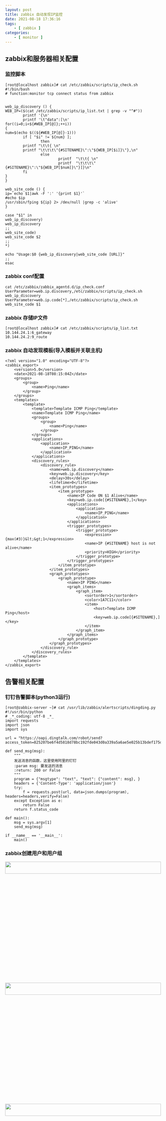 ```yaml
---
layout: post
title: zabbix 自动发现IP监控
date: 2021-08-18 17:36:16
tags:
    - [ zabbix ]
categories:
    - [ monitor ]
---
```

## zabbix和服务器相关配置
### 监控脚本
````
[root@localhost zabbix]# cat /etc/zabbix/scripts/ip_check.sh
#!/bin/bash
# function:monitor tcp connect status from zabbix


web_ip_discovery () {
WEB_IP=($(cat /etc/zabbix/scripts/ip_list.txt | grep -v "^#"))
        printf '{\n'
        printf '\t"data":[\n'
for((i=0;i<${#WEB_IP[@]};++i))
{
num=$(echo $((${#WEB_IP[@]}-1)))
        if [ "$i" != ${num} ];
                then
        printf "\t\t{ \n"
        printf "\t\t\t\"{#SITENAME}\":\"${WEB_IP[$i]}\"},\n"
                else
                        printf  "\t\t{ \n"
                        printf  "\t\t\t\"{#SITENAME}\":\"${WEB_IP[$num]}\"}]}\n"
        fi
}
}

web_site_code () {
ip=`echo $1|awk -F ':' '{print $1}'`
#echo $ip
/usr/sbin/fping ${ip} 2> /dev/null |grep -c 'alive'
}

case "$1" in
web_ip_discovery)
web_ip_discovery
;;
web_site_code)
web_site_code $2
;;
*)

echo "Usage:$0 {web_ip_discovery|web_site_code [URL]}"
;;
esac
````
### zabbix conf配置
````
cat /etc/zabbix/zabbix_agentd.d/ip_check.conf
UserParameter=web.ip.discovery,/etc/zabbix/scripts/ip_check.sh web_ip_discovery
UserParameter=web.ip.code[*],/etc/zabbix/scripts/ip_check.sh web_site_code $1
````
### zabbix 存储IP文件
````
[root@localhost zabbix]# cat /etc/zabbix/scripts/ip_list.txt          
10.144.24.1:6_gateway
10.144.24.2:9_route
````

### zabbix 自动发现模板(导入模板并关联主机)
````
<?xml version="1.0" encoding="UTF-8"?>
<zabbix_export>
    <version>5.0</version>
    <date>2021-08-18T08:15:04Z</date>
    <groups>
        <group>
            <name>Ping</name>
        </group>
    </groups>
    <templates>
        <template>
            <template>Template ICMP Ping</template>
            <name>Template ICMP Ping</name>
            <groups>
                <group>
                    <name>Ping</name>
                </group>
            </groups>
            <applications>
                <application>
                    <name>IP_PING</name>
                </application>
            </applications>
            <discovery_rules>
                <discovery_rule>
                    <name>web.ip.discovery</name>
                    <key>web.ip.discovery</key>
                    <delay>30s</delay>
                    <lifetime>0</lifetime>
                    <item_prototypes>
                        <item_prototype>
                            <name>IP Code ON $1 Alive</name>
                            <key>web.ip.code[{#SITENAME},]</key>
                            <applications>
                                <application>
                                    <name>IP_PING</name>
                                </application>
                            </applications>
                            <trigger_prototypes>
                                <trigger_prototype>
                                    <expression>{max(#3)}&lt;&gt;1</expression>
                                    <name>IP {#SITENAME} host is not alive</name>
                                    <priority>HIGH</priority>
                                </trigger_prototype>
                            </trigger_prototypes>
                        </item_prototype>
                    </item_prototypes>
                    <graph_prototypes>
                        <graph_prototype>
                            <name>IP PING</name>
                            <graph_items>
                                <graph_item>
                                    <sortorder>1</sortorder>
                                    <color>1A7C11</color>
                                    <item>
                                        <host>Template ICMP Ping</host>
                                        <key>web.ip.code[{#SITENAME},]</key>
                                    </item>
                                </graph_item>
                            </graph_items>
                        </graph_prototype>
                    </graph_prototypes>
                </discovery_rule>
            </discovery_rules>
        </template>
    </templates>
</zabbix_export>
````
## 告警相关配置
### 钉钉告警脚本(python3运行)
````
[root@zabbix-server ~]# cat /usr/lib/zabbix/alertscripts/dingding.py
#!/usr/bin/python
# _*_coding: utf-8 _*_
import requests
import json
import sys

url = "https://oapi.dingtalk.com/robot/send?access_token=825207be6f4d5818d78bc192fde043d0a339a5a6ae5e025b13bdef175dc4793b"

def send_msg(msg):
    """
    发送消息的函数，这里使用阿里的钉钉
    :param msg: 要发送的消息
    :return: 200 or False
    """
    program = {"msgtype": "text", "text": {"content": msg}, }
    headers = {'Content-Type': 'application/json'}
    try:
        f = requests.post(url, data=json.dumps(program), headers=headers,verify=False)
    except Exception as e:
        return False
    return f.status_code

def main():
    msg = sys.argv[1]
    send_msg(msg)

if __name__ == '__main__':
    main()
````
### zabbix创建用户和用户组
<img src="/images/monitor/zabbix-group.jpg" width=100% height=10% align=left/>
<img src="/images/monitor/zabbix-user.jpg" width=100% height=10% align=left/>
<img src="/images/monitor/zabbix-user-1.jpg" width=100% height=10% align=left/>
<img src="/images/monitor/zabbix-user-2.jpg" width=100% height=10% align=left/>

### 报警媒介设置
<img src="/images/monitor/zabbix-报警媒介.jpg" width=100% height=10% align=left/>
<img src="/images/monitor/zabbix-报警.jpg" width=100% height=10% align=left/>
### 配置动作设置
<img src="/images/monitor/zabbix-动作.jpg" width=100% height=10% align=left/>
<img src="/images/monitor/zabbix-操作.jpg" width=100% height=10% align=left/>
<img src="/images/monitor/zabbix-操作细节.jpg" width=100% height=10% align=left/>
<img src="/images/monitor/zabbix-恢复操作.jpg" width=100% height=10% align=left/>
